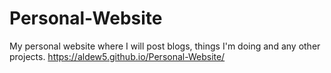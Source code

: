 # Personal-Website
My personal website where I will post blogs, things I'm doing and any other projects.
https://aldew5.github.io/Personal-Website/
